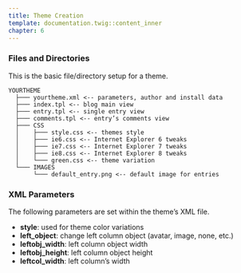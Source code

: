 ```yaml
---
title: Theme Creation
template: documentation.twig::content_inner
chapter: 6
---
```

### Files and Directories
This is the basic file/directory setup for a theme.

```
YOURTHEME
  ├─── yourtheme.xml <-- parameters, author and install data
  ├─── index.tpl <-- blog main view
  ├─── entry.tpl <-- single entry view
  ├─── comments.tpl <-- entry’s comments view
  ├─── CSS
  │    ├─── style.css <-- themes style
  │    ├─── ie6.css <-- Internet Explorer 6 tweaks
  │    ├─── ie7.css <-- Internet Explorer 7 tweaks
  │    ├─── ie8.css <-- Internet Explorer 8 tweaks
  │    └─── green.css <-- theme variation
  └─── IMAGES
       └─── default_entry.png <-- default image for entries
```

### XML Parameters
The following parameters are set within the theme’s XML file.

* **style**: used for theme color variations
* **left_object**: change left column object (avatar, image, none, etc.)
* **leftobj_width**: left column object width
* **leftobj_height**: left column object height
* **leftcol_width**: left column’s width
